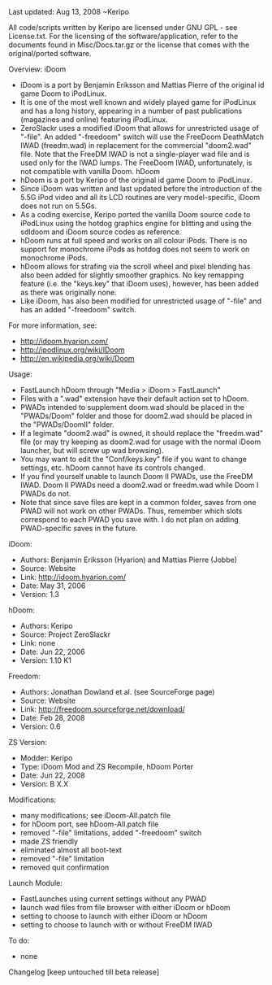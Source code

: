 Last updated: Aug 13, 2008
~Keripo

All code/scripts written by Keripo are licensed under
GNU GPL - see License.txt. For the licensing of the
software/application, refer to the documents found in
Misc/Docs.tar.gz or the license that comes with the
original/ported software.

Overview:
iDoom
- iDoom is a port by Benjamin Eriksson and Mattias Pierre
  of the original id game Doom to iPodLinux.
- It is one of the most well known and widely played game for
  iPodLinux and has a long history, appearing in a number of
  past publications (magazines and online) featuring iPodLinux.
- ZeroSlackr uses a modified iDoom that allows for unrestricted
  usage of "-file". An added "-freedoom" switch will use the
  FreeDoom DeathMatch IWAD (freedm.wad) in replacement for the
  commercial "doom2.wad" file. Note that the FreeDM IWAD is
  not a single-player wad file and is used only for the IWAD
  lumps. The FreeDoom IWAD, unfortunately, is not compatible
  with vanilla Doom.
hDoom
- hDoom is a port by Keripo of the original id game Doom to
  iPodLinux.
- Since iDoom was written and last updated before the
  introduction of the 5.5G iPod video and all its LCD routines
  are very model-specific, iDoom does not run on 5.5Gs.
- As a coding exercise, Keripo ported the vanilla Doom source
  code to iPodLinux using the hotdog graphics engine for
  blitting and using the sdldoom and iDoom source codes as
  reference.
- hDoom runs at full speed and works on all colour iPods.
  There is no support for monochrome iPods as hotdog does
  not seem to work on monochrome iPods.
- hDoom allows for strafing via the scroll wheel and pixel
  blending has also been added for slightly smoother graphics.
  No key remapping feature (i.e. the "keys.key" that iDoom
  uses), however, has been added as there was originally none.
- Like iDoom, has also been modified for unrestricted
  usage of "-file" and has an added "-freedoom" switch.

For more information, see:
- http://idoom.hyarion.com/
- http://ipodlinux.org/wiki/IDoom
- http://en.wikipedia.org/wiki/Doom

Usage:
- FastLaunch hDoom through "Media > iDoom > FastLaunch"
- Files with a ".wad" extension have their default
  action set to hDoom.  
- PWADs intended to supplement doom.wad should be placed in the
  "PWADs/Doom" folder and those for doom2.wad should be placed
  in the "PWADs/DoomII" folder.
- If a legimate "doom2.wad" is owned, it should replace the
  "freedm.wad" file (or may try keeping as doom2.wad for usage
  with the normal iDoom launcher, but will screw up wad browsing).
- You may want to edit the "Conf/keys.key" file if you want to
  change settings, etc. hDoom cannot have its controls changed.
- If you find yourself unable to launch Doom II PWADs, use
  the FreeDM IWAD. Doom II PWADs need a doom2.wad or freedm.wad
  while Doom I PWADs do not.
- Note that since save files are kept in a common folder, saves
  from one PWAD will not work on other PWADs. Thus, remember
  which slots correspond to each PWAD you save with. I do not
  plan on adding PWAD-specific saves in the future.


iDoom:
- Authors: Benjamin Eriksson (Hyarion) and Mattias Pierre (Jobbe)
- Source: Website
- Link:
  http://idoom.hyarion.com/
- Date: May 31, 2006
- Version: 1.3

hDoom:
- Authors: Keripo
- Source: Project ZeroSlackr
- Link:
  none
- Date: Jun 22, 2006
- Version: 1.10 K1

Freedom:
- Authors: Jonathan Dowland et al. (see SourceForge page)
- Source: Website
- Link:
  http://freedoom.sourceforge.net/download/
- Date: Feb 28, 2008
- Version: 0.6

ZS Version:
- Modder: Keripo
- Type: iDoom Mod and ZS Recompile, hDoom Porter
- Date: Jun 22, 2008
- Version: B X.X

Modifications:
- many modifications; see iDoom-All.patch file
- for hDoom port, see hDoom-All.patch file
- removed "-file" limitations, added "-freedoom" switch
- made ZS friendly
- eliminated almost all boot-text
- removed "-file" limitation
- removed quit confirmation

Launch Module:
- FastLaunches using current settings without any PWAD
- launch wad files from file browser with either iDoom or hDoom
- setting to choose to launch with either iDoom or hDoom
- setting to choose to launch with or without FreeDM IWAD

To do:
- none

Changelog 
[keep untouched till beta release]